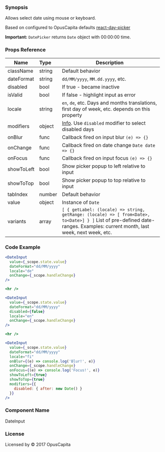 ### Synopsis

Allows select date using mouse or keyboard.

Based on configured to OpusCapita defaults [react-day-picker](https://github.com/gpbl/react-day-picker)

**Important:** `DatePicker` returns `Date` object with 00:00:00 time.

### Props Reference

| Name                           | Type                    | Description                                                                                                                                                                |
| ------------------------------ | :---------------------- | -----------------------------------------------------------                                                                                                                |
| className                      | string                  | Default behavior                                                                                                                                                           |
| dateFormat                     | string                  | `dd/MM/yyyy`, `MM.dd.yyyy`, etc.                                                                                                                                           |
| disabled                       | bool                    | If true - became inactive                                                                                                                                                  |
| isValid                        | bool                    | If false - highlight input as error                                                                                                                                        |
| locale                         | string                  | `en`, `de`, etc. Days and months translations, first day of week, etc. depends on this property                                                                            |
| modifiers                      | object                  | [Info](https://github.com/gpbl/react-day-picker/blob/v6.1.0/docs/docs/modifiers.md). Use `disabled` modifier to select disabled days                                       |
| onBlur                         | func                    | Callback fired on input blur `(e) => {}`                                                                                                                                   |
| onChange                       | func                    | Callback fired on date change `Date date => {}`                                                                                                                            |
| onFocus                        | func                    | Callback fired on input focus `(e) => {}`                                                                                                                                  |
| showToLeft                     | bool                    | Show picker popup to left relative to input                                                                                                                                |
| showToTop                      | bool                    | Show picker popup to top relative to input                                                                                                                                 |
| tabIndex                       | number                  | Default behavior                                                                                                                                                           |
| value                          | object                  | Instance of `Date`                                                                                                                                                         |
| variants                       | array                   | `[ { getLabel: (locale) => string, getRange: (locale) => [ from<Date>, to<Date>] } ]` List of pre-defined date-ranges. Examples: current month, last week, next week, etc. |

### Code Example

```jsx
<DateInput
  value={_scope.state.value}
  dateFormat="dd/MM/yyyy"
  locale="de"
  onChange={_scope.handleChange}
/>

<hr />

<DateInput
  value={_scope.state.value}
  dateFormat="dd/MM/yyyy"
  disabled={false}
  locale="en"
  onChange={_scope.handleChange}
/>

<hr />

<DateInput
  value={_scope.state.value}
  dateFormat="dd/MM/yyyy"
  locale="fi"
  onBlur={(e) => console.log('Blur!', e)}
  onChange={_scope.handleChange}
  onFocus={(e) => console.log('Focus!', e)}
  showToLeft={true}
  showToTop={true}
  modifiers={{
    disabled: { after: new Date() }
  }}
/>
```

### Component Name

DateInput

### License

Licensed by © 2017 OpusCapita

